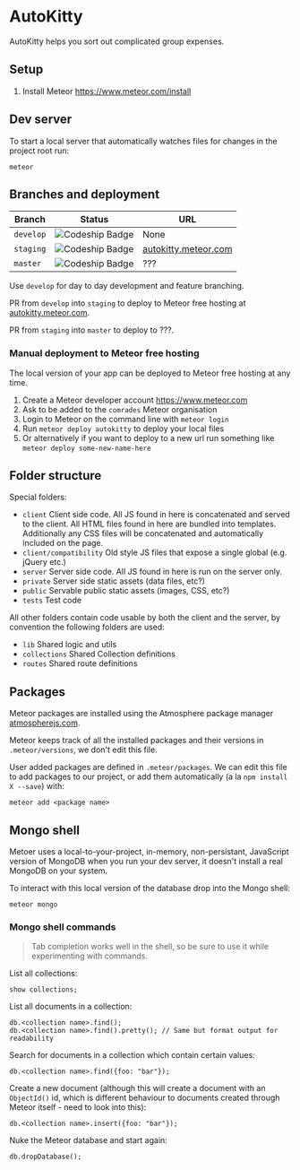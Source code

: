# AutoKitty

AutoKitty helps you sort out complicated group expenses.

## Setup

1. Install Meteor https://www.meteor.com/install

## Dev server

To start a local server that automatically watches files for changes in the project root run:

```
meteor
```

## Branches and deployment

Branch | Status | URL
--- | --- | ---
`develop` | ![Codeship Badge](https://codeship.com/projects/1a2f0500-86e2-0132-5bf1-1acd4a1b78e5/status?branch=develop) | None
`staging` | ![Codeship Badge](https://codeship.com/projects/1a2f0500-86e2-0132-5bf1-1acd4a1b78e5/status?branch=staging) | [autokitty.meteor.com](http://autokitty.meteor.com)
`master` | ![Codeship Badge](https://codeship.com/projects/1a2f0500-86e2-0132-5bf1-1acd4a1b78e5/status?branch=master) | ???

Use `develop` for day to day development and feature branching.

PR from `develop` into `staging` to deploy to Meteor free hosting at [autokitty.meteor.com](http://autokitty.meteor.com).

PR from `staging` into `master` to deploy to ???.

### Manual deployment to Meteor free hosting

The local version of your app can be deployed to Meteor free hosting at any time.

1. Create a Meteor developer account https://www.meteor.com
2. Ask to be added to the `comrades` Meteor organisation
3. Login to Meteor on the command line with `meteor login`
3. Run `meteor deploy autokitty` to deploy your local files
4. Or alternatively if you want to deploy to a new url run something like `meteor deploy some-new-name-here`

## Folder structure

Special folders:

- `client` Client side code. All JS found in here is concatenated and served to the client. All HTML files found in here are bundled into templates. Additionally any CSS files will be concatenated and automatically included on the page.
- `client/compatibility` Old style JS files that expose a single global (e.g. jQuery etc.)
- `server` Server side code. All JS found in here is run on the server only.
- `private` Server side static assets (data files, etc?)
- `public` Servable public static assets (images, CSS, etc?)
- `tests` Test code

All other folders contain code usable by both the client and the server, by convention the
following folders are used:

- `lib` Shared logic and utils
- `collections` Shared Collection definitions
- `routes` Shared route definitions

## Packages

Meteor packages are installed using the Atmosphere package manager [atmospherejs.com](https://atmospherejs.com).

Meteor keeps track of all the installed packages and their versions in `.meteor/versions`, we don't edit this file.

User added packages are defined in `.meteor/packages`. We can edit this file to add packages to our project, or add them automatically (a la `npm install X --save`) with:

```
meteor add <package name>
```

## Mongo shell

Metoer uses a local-to-your-project, in-memory, non-persistant, JavaScript version of MongoDB when you run your dev server, it doesn't install a real MongoDB on your system.

To interact with this local version of the database drop into the Mongo shell:

```
meteor mongo
```

### Mongo shell commands

> Tab completion works well in the shell, so be sure to use it while experimenting with commands.

List all collections:

```
show collections;
```

List all documents in a collection:

```
db.<collection name>.find();
db.<collection name>.find().pretty(); // Same but format output for readability
```

Search for documents in a collection which contain certain values:

```
db.<collection name>.find({foo: "bar"});
```

Create a new document (although this will create a document with an `ObjectId()` id, which is different behaviour to documents created through Meteor itself - need to look into this):

```
db.<collection name>.insert({foo: "bar"});
```

Nuke the Meteor database and start again:

```
db.dropDatabase();
```
